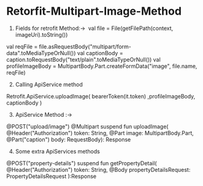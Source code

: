# Retorfit-Multipart-Image-Method


1. Fields for retrofit Method:-> 
val file = File(getFilePath(context, imageUri).toString())

val reqFile = file.asRequestBody("multipart/form-data".toMediaTypeOrNull())
val captionBody = caption.toRequestBody("text/plain".toMediaTypeOrNull())
val profileImageBody = MultipartBody.Part.createFormData("image", file.name, reqFile)

2. Calling ApiService method

Retrofit.ApiService.uploadImage( bearerToken(it.token) ,profileImageBody,   captionBody )

3. ApiService Method :->

@POST("upload/image")
@Multipart
suspend fun uploadImage(
    @Header("Authorization") token: String,
    @Part image: MultipartBody.Part,
    @Part("caption") body: RequestBody): Response<UploadImageResponse>

4. Some extra ApiServices methods

@POST("property-details")
suspend fun getPropertyDetail(
    @Header("Authorization") token: String,
    @Body propertyDetailsRequest: PropertyDetailsRequest
):Response<PropertyDetailsResponse>
